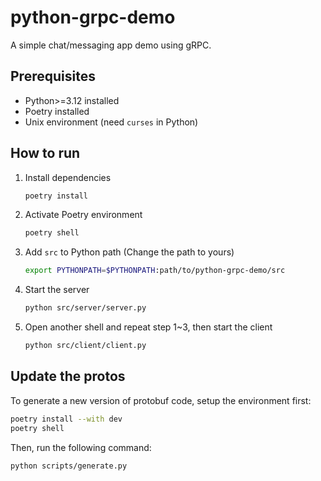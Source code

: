 # python-grpc-demo

A simple chat/messaging app demo using gRPC.

## Prerequisites

- Python>=3.12 installed
- Poetry installed
- Unix environment (need `curses` in Python)

## How to run

1. Install dependencies
    ```sh
    poetry install
    ```
2. Activate Poetry environment
    ```sh
    poetry shell
    ```
3. Add `src` to Python path (Change the path to yours)
    ```sh
    export PYTHONPATH=$PYTHONPATH:path/to/python-grpc-demo/src
    ```
4. Start the server
    ```sh
    python src/server/server.py
    ```
5. Open another shell and repeat step 1~3, then start the client
    ```sh
    python src/client/client.py
    ```

## Update the protos

To generate a new version of protobuf code, setup the environment first:

```sh
poetry install --with dev
poetry shell
```

Then, run the following command:

```sh
python scripts/generate.py
```

